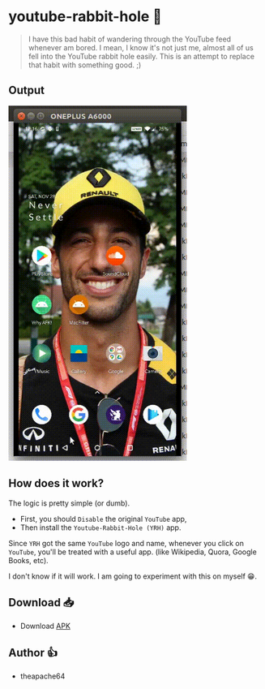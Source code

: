 # youtube-rabbit-hole 🐰

> I have this bad habit of wandering through the YouTube feed whenever am bored. I mean, I know it's not just me, 
almost all of us fell into the YouTube rabbit hole easily. This is an attempt to replace that habit with something good. ;)

## Output

![](demo.gif)

## How does it work?

The logic is pretty simple (or dumb). 
- First, you should `Disable` the original `YouTube` app, 
- Then install the `Youtube-Rabbit-Hole (YRH)` app.

Since `YRH` got the same `YouTube` logo and name, whenever you click on `YouTube`,
you'll be treated with a useful app. (like Wikipedia, Quora, Google Books, etc).
 
I don't know if it will work. I am going to experiment with this on myself 😁. 

## Download 📥

- Download [APK](app/release/app-release.apk)

## Author 👍
- theapache64